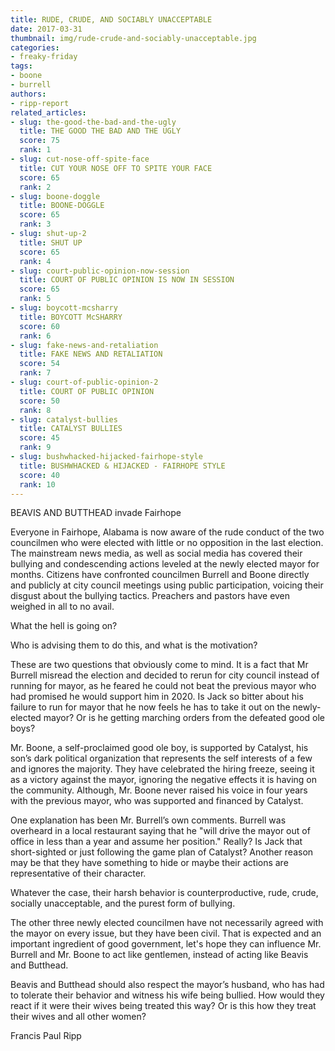 ```yaml
---
title: RUDE, CRUDE, AND SOCIABLY UNACCEPTABLE
date: 2017-03-31
thumbnail: img/rude-crude-and-sociably-unacceptable.jpg
categories:
- freaky-friday
tags:
- boone
- burrell
authors:
- ripp-report
related_articles:
- slug: the-good-the-bad-and-the-ugly
  title: THE GOOD THE BAD AND THE UGLY
  score: 75
  rank: 1
- slug: cut-nose-off-spite-face
  title: CUT YOUR NOSE OFF TO SPITE YOUR FACE
  score: 65
  rank: 2
- slug: boone-doggle
  title: BOONE-DOGGLE
  score: 65
  rank: 3
- slug: shut-up-2
  title: SHUT UP
  score: 65
  rank: 4
- slug: court-public-opinion-now-session
  title: COURT OF PUBLIC OPINION IS NOW IN SESSION
  score: 65
  rank: 5
- slug: boycott-mcsharry
  title: BOYCOTT McSHARRY
  score: 60
  rank: 6
- slug: fake-news-and-retaliation
  title: FAKE NEWS AND RETALIATION
  score: 54
  rank: 7
- slug: court-of-public-opinion-2
  title: COURT OF PUBLIC OPINION
  score: 50
  rank: 8
- slug: catalyst-bullies
  title: CATALYST BULLIES
  score: 45
  rank: 9
- slug: bushwhacked-hijacked-fairhope-style
  title: BUSHWHACKED & HIJACKED - FAIRHOPE STYLE
  score: 40
  rank: 10
---
```

BEAVIS AND BUTTHEAD invade Fairhope

Everyone in Fairhope, Alabama is now aware of the rude conduct of the two councilmen who were elected with little or no opposition in the last election. The mainstream news media, as well as social media has covered their bullying and condescending actions leveled at the newly elected mayor for months. Citizens have confronted councilmen Burrell and Boone directly and publicly at city council meetings using public participation, voicing their disgust about the bullying tactics. Preachers and pastors have even weighed in all to no avail.

What the hell is going on?

Who is advising them to do this, and what is the motivation?

These are two questions that obviously come to mind. It is a fact that Mr Burrell misread the election and decided to rerun for city council instead of running for mayor, as he feared he could not beat the previous mayor who had promised he would support him in 2020. Is Jack so bitter about his failure to run for mayor that he now feels he has to take it out on the newly-elected mayor? Or is he getting marching orders from the defeated good ole boys?

Mr. Boone, a self-proclaimed good ole boy, is supported by Catalyst, his son’s dark political organization that represents the self interests of a few and ignores the majority. They have celebrated the hiring freeze, seeing it as a victory against the mayor, ignoring the negative effects it is having on the community. Although, Mr. Boone never raised his voice in four years with the previous mayor, who was supported and financed by Catalyst.

One explanation has been Mr. Burrell’s own comments. Burrell was overheard in a local restaurant saying that he "will drive the mayor out of office in less than a year and assume her position." Really? Is Jack that short-sighted or just following the game plan of Catalyst? Another reason may be that they have something to hide or maybe their actions are representative of their character.

Whatever the case, their harsh behavior is counterproductive, rude, crude, socially unacceptable, and the purest form of bullying.

The other three newly elected councilmen have not necessarily agreed with the mayor on every issue, but they have been civil. That is expected and an important ingredient of good government, let's hope they can influence Mr. Burrell and Mr. Boone to act like gentlemen, instead of acting like Beavis and Butthead.

Beavis and Butthead should also respect the mayor’s husband, who has had to tolerate their behavior and witness his wife being bullied. How would they react if it were their wives being treated this way? Or is this how they treat their wives and all other women?

Francis Paul Ripp

